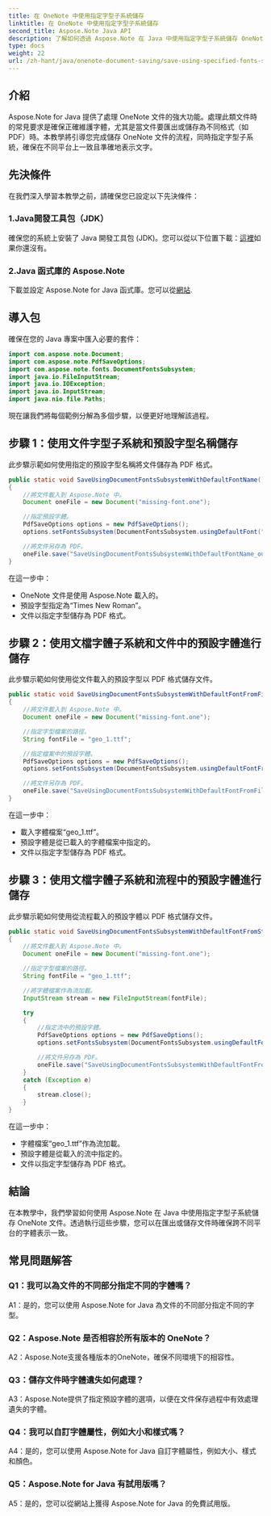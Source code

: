 ```yaml
---
title: 在 OneNote 中使用指定字型子系統儲存
linktitle: 在 OneNote 中使用指定字型子系統儲存
second_title: Aspose.Note Java API
description: 了解如何透過 Aspose.Note 在 Java 中使用指定字型子系統儲存 OneNote 文件。輕鬆確保跨平台的字體表示一致。
type: docs
weight: 22
url: /zh-hant/java/onenote-document-saving/save-using-specified-fonts-subsystem/
---
```

## 介紹

Aspose.Note for Java 提供了處理 OneNote 文件的強大功能。處理此類文件時的常見要求是確保正確維護字體，尤其是當文件要匯出或儲存為不同格式（如 PDF）時。本教學將引導您完成儲存 OneNote 文件的流程，同時指定字型子系統，確保在不同平台上一致且準確地表示文字。

## 先決條件

在我們深入學習本教學之前，請確保您已設定以下先決條件：

### 1.Java開發工具包（JDK）

確保您的系統上安裝了 Java 開發工具包 (JDK)。您可以從以下位置下載：[這裡](https://www.oracle.com/java/technologies/javase-jdk15-downloads.html)如果你還沒有。

### 2.Java 函式庫的 Aspose.Note

下載並設定 Aspose.Note for Java 函式庫。您可以從[網站](https://releases.aspose.com/note/java/).

## 導入包

確保在您的 Java 專案中匯入必要的套件：

```java
import com.aspose.note.Document;
import com.aspose.note.PdfSaveOptions;
import com.aspose.note.fonts.DocumentFontsSubsystem;
import java.io.FileInputStream;
import java.io.IOException;
import java.io.InputStream;
import java.nio.file.Paths;
```

現在讓我們將每個範例分解為多個步驟，以便更好地理解該過程。

## 步驟 1：使用文件字型子系統和預設字型名稱儲存

此步驟示範如何使用指定的預設字型名稱將文件儲存為 PDF 格式。

```java
public static void SaveUsingDocumentFontsSubsystemWithDefaultFontName() throws IOException
{
    //將文件載入到 Aspose.Note 中。
    Document oneFile = new Document("missing-font.one");

    //指定預設字體。
    PdfSaveOptions options = new PdfSaveOptions();
    options.setFontsSubsystem(DocumentFontsSubsystem.usingDefaultFont("Times New Roman"));

    //將文件另存為 PDF。
    oneFile.save("SaveUsingDocumentFontsSubsystemWithDefaultFontName_out.pdf", options);
}
```

在這一步中：
- OneNote 文件是使用 Aspose.Note 載入的。
- 預設字型指定為“Times New Roman”。
- 文件以指定字型儲存為 PDF 格式。

## 步驟 2：使用文檔字體子系統和文件中的預設字體進行儲存

此步驟示範如何使用從文件載入的預設字型以 PDF 格式儲存文件。

```java
public static void SaveUsingDocumentFontsSubsystemWithDefaultFontFromFile() throws IOException
{
    //將文件載入到 Aspose.Note 中。
    Document oneFile = new Document("missing-font.one");

    //指定字型檔案的路徑。
    String fontFile = "geo_1.ttf";

    //指定檔案中的預設字體。
    PdfSaveOptions options = new PdfSaveOptions();
    options.setFontsSubsystem(DocumentFontsSubsystem.usingDefaultFontFromFile(fontFile));

    //將文件另存為 PDF。
    oneFile.save("SaveUsingDocumentFontsSubsystemWithDefaultFontFromFile_out.pdf", options);
}
```

在這一步中：
- 載入字體檔案“geo_1.ttf”。
- 預設字體是從已載入的字體檔案中指定的。
- 文件以指定字型儲存為 PDF 格式。

## 步驟 3：使用文檔字體子系統和流程中的預設字體進行儲存

此步驟示範如何使用從流程載入的預設字體以 PDF 格式儲存文件。

```java
public static void SaveUsingDocumentFontsSubsystemWithDefaultFontFromStream() throws IOException
{
    //將文件載入到 Aspose.Note 中。
    Document oneFile = new Document("missing-font.one");

    //指定字型檔案的路徑。
    String fontFile = "geo_1.ttf";

    //將字體檔案作為流加載。
    InputStream stream = new FileInputStream(fontFile);

    try
    {
        //指定流中的預設字體。
        PdfSaveOptions options = new PdfSaveOptions();
        options.setFontsSubsystem(DocumentFontsSubsystem.usingDefaultFontFromStream(stream));

        //將文件另存為 PDF。
        oneFile.save("SaveUsingDocumentFontsSubsystemWithDefaultFontFromStream_out.pdf", options);
    }
    catch (Exception e)
    {
        stream.close();
    }
}
```

在這一步中：
- 字體檔案“geo_1.ttf”作為流加載。
- 預設字體是從載入的流中指定的。
- 文件以指定字型儲存為 PDF 格式。

## 結論

在本教學中，我們學習如何使用 Aspose.Note 在 Java 中使用指定字型子系統儲存 OneNote 文件。透過執行這些步驟，您可以在匯出或儲存文件時確保跨不同平台的字體表示一致。

## 常見問題解答

### Q1：我可以為文件的不同部分指定不同的字體嗎？

A1：是的，您可以使用 Aspose.Note for Java 為文件的不同部分指定不同的字型。

### Q2：Aspose.Note 是否相容於所有版本的 OneNote？

A2：Aspose.Note支援各種版本的OneNote，確保不同環境下的相容性。

### Q3：儲存文件時字體遺失如何處理？

A3：Aspose.Note提供了指定預設字體的選項，以便在文件保存過程中有效處理遺失的字體。

### Q4：我可以自訂字體屬性，例如大小和樣式嗎？

A4：是的，您可以使用 Aspose.Note for Java 自訂字體屬性，例如大小、樣式和顏色。

### Q5：Aspose.Note for Java 有試用版嗎？

A5：是的，您可以從網站上獲得 Aspose.Note for Java 的免費試用版。